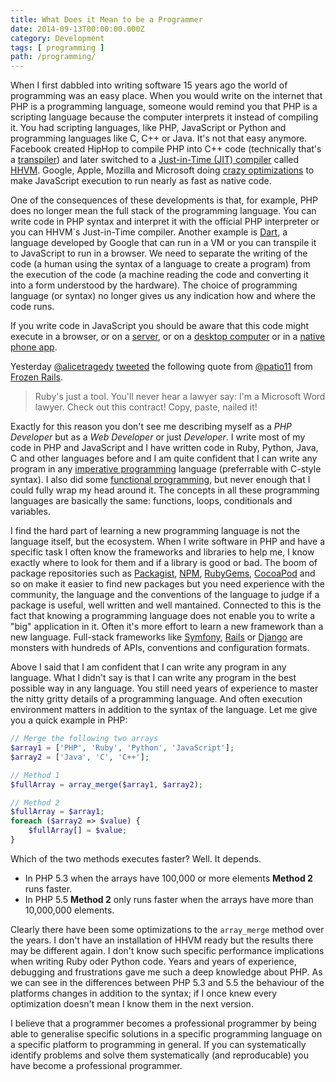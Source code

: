 ```yaml
---
title: What Does it Mean to be a Programmer
date: 2014-09-13T00:00:00.000Z
category: Development
tags: [ programming ]
path: /programming/
---
```


When I first dabbled into writing software 15 years ago the world of programming was an easy place. When you would write on the internet that PHP is a programming language, someone would remind you that PHP is a scripting language because the computer interprets it instead of compiling it. You had scripting languages, like PHP, JavaScript or Python and programming languages like C, C++ or Java. It's not that easy anymore. Facebook created HipHop to compile PHP into C++ code (technically that's a [transpiler](http://en.wikipedia.org/wiki/Source-to-source_compiler)) and later switched to a [Just-in-Time (JIT) compiler](http://en.wikipedia.org/wiki/Just-in-time_compilation) called [HHVM](http://hhvm.com). Google, Apple, Mozilla and Microsoft doing [crazy optimizations](http://arstechnica.com/information-technology/2014/05/apple-integrates-llvm-compiler-to-boost-webkit-javascript-performance/) to make JavaScript execution to run nearly as fast as native code.

One of the consequences of these developments is that, for example, PHP does no longer mean the full stack of the programming language. You can write code in PHP syntax and interpret it with the official PHP interpreter or you can HHVM`s Just-in-Time compiler. Another example is [Dart](https://www.dartlang.org), a language developed by Google that can run in a VM or you can transpile it to JavaScript to run in a browser. We need to separate the writing of the code (a human using the syntax of a language to create a program) from the execution of the code (a machine reading the code and converting it into a form understood by the hardware). The choice of programming language (or syntax) no longer gives us any indication how and where the code runs.

If you write code in JavaScript you should be aware that this code might execute in a browser, or on a [server](http://nginx.org), or on a [desktop computer](https://github.com/rogerwang/node-webkit) or in a [native phone app](https://cordova.apache.org).

Yesterday [@alicetragedy](https://twitter.com/alicetragedy) [tweeted](https://twitter.com/alicetragedy/status/510427598850363392) the following quote from [@patio11](https://twitter.com/patio11) from [Frozen Rails](http://2014.frozenrails.eu).

> Ruby's just a tool. You'll never hear a lawyer say: I'm a Microsoft Word lawyer. Check out this contract! Copy, paste, nailed it!

Exactly for this reason you don't see me describing myself as a *PHP Developer* but as a *Web Developer* or just *Developer*. I write most of my code in PHP and JavaScript and I have written code in Ruby, Python, Java, C and other languages before and I am quite confident that I can write any program in any [imperative programming](http://en.wikipedia.org/wiki/Imperative_programming) language (preferrable with C-style syntax). I also did some [functional programming](http://en.wikipedia.org/wiki/Functional_programming), but never enough that I could fully wrap my head around it. The concepts in all these programming languages are basically the same: functions, loops, conditionals and variables.

I find the hard part of learning a new programming language is not the language itself, but the ecosystem. When I write software in PHP and have a specific task I often know the frameworks and libraries to help me, I know exactly where to look for them and if a library is good or bad. The boom of package repositories such as [Packagist](https://packagist.org), [NPM](https://www.npmjs.org), [RubyGems](https://rubygems.org), [CocoaPod](http://cocoapods.org) and so on make it easier to find new packages but you need experience with the community, the language and the conventions of the language to judge if a package is useful, well written and well mantained. Connected to this is the fact that knowing a programming language does not enable you to write a "big" application in it. Often it's more effort to learn a new framework than a new language. Full-stack frameworks like [Symfony](http://symfony.com), [Rails](http://rubyonrails.org) or [Django](https://www.djangoproject.com) are monsters with hundreds of APIs, conventions and configuration formats.

Above I said that I am confident that I can write any program in any language. What I didn't say is that I can write any program in the best possible way in any language. You still need years of experience to master the nitty gritty details of a programming language. And often execution environment matters in addition to the syntax of the language. Let me give you a quick example in PHP:

```php
// Merge the following two arrays
$array1 = ['PHP', 'Ruby', 'Python', 'JavaScript'];
$array2 = ['Java', 'C', 'C++'];

// Method 1
$fullArray = array_merge($array1, $array2);

// Method 2
$fullArray = $array1;
foreach ($array2 => $value) {
    $fullArray[] = $value;
}
```

Which of the two methods executes faster? Well. It depends.

- In PHP 5.3 when the arrays have 100,000 or more elements **Method 2** runs faster.
- In PHP 5.5 **Method 2** only runs faster when the arrays have more than 10,000,000 elements.

Clearly there have been some optimizations to the `array_merge` method over the years. I don't have an installation of HHVM ready but the results there may be different again. I don't know such specific performance implications when writing Ruby oder Python code. Years and years of experience, debugging and frustrations gave me such a deep knowledge about PHP. As we can see in the differences between PHP 5.3 and 5.5 the behaviour of the platforms changes in addition to the syntax; if I once knew every optimization doesn't mean I know them in the next version.

I believe that a programmer becomes a professional programmer by being able to generalise specific solutions in a specific programming language on a specific platform to programming in general. If you can systematically identify problems and solve them systematically (and reproducable) you have become a professional programmer.
